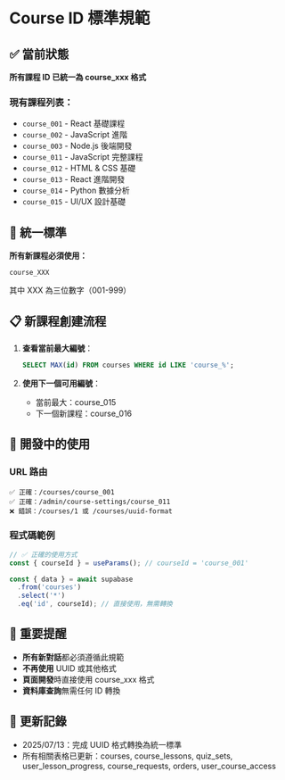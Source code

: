 # Course ID 標準規範

## ✅ 當前狀態
**所有課程 ID 已統一為 course_xxx 格式**

### 現有課程列表：
- `course_001` - React 基礎課程
- `course_002` - JavaScript 進階  
- `course_003` - Node.js 後端開發
- `course_011` - JavaScript 完整課程
- `course_012` - HTML & CSS 基礎
- `course_013` - React 進階開發
- `course_014` - Python 數據分析
- `course_015` - UI/UX 設計基礎

## 🎯 統一標準
**所有新課程必須使用：**
```
course_XXX
```
其中 XXX 為三位數字（001-999）

## 📋 新課程創建流程
1. **查看當前最大編號**：
   ```sql
   SELECT MAX(id) FROM courses WHERE id LIKE 'course_%';
   ```

2. **使用下一個可用編號**：
   - 當前最大：course_015
   - 下一個新課程：course_016

## 🔧 開發中的使用
### URL 路由
```
✅ 正確：/courses/course_001
✅ 正確：/admin/course-settings/course_011
❌ 錯誤：/courses/1 或 /courses/uuid-format
```

### 程式碼範例
```typescript
// ✅ 正確的使用方式
const { courseId } = useParams(); // courseId = 'course_001'

const { data } = await supabase
  .from('courses')
  .select('*')
  .eq('id', courseId); // 直接使用，無需轉換
```

## 🚨 重要提醒
- **所有新對話**都必須遵循此規範
- **不再使用** UUID 或其他格式  
- **頁面開發**時直接使用 course_xxx 格式
- **資料庫查詢**無需任何 ID 轉換

## 📝 更新記錄
- 2025/07/13：完成 UUID 格式轉換為統一標準
- 所有相關表格已更新：courses, course_lessons, quiz_sets, user_lesson_progress, course_requests, orders, user_course_access